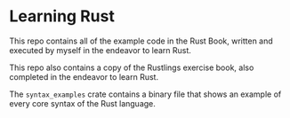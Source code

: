 # Learning Rust

This repo contains all of the example code in the Rust Book, written and executed by myself in the endeavor to learn Rust.

This repo also contains a copy of the Rustlings exercise book, also completed in the endeavor to learn Rust.

The `syntax_examples` crate contains a binary file that shows an example of every core syntax of the Rust language.

